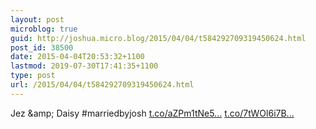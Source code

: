 ```yaml
---
layout: post
microblog: true
guid: http://joshua.micro.blog/2015/04/04/t584292709319450624.html
post_id: 38500
date: 2015-04-04T20:53:32+1100
lastmod: 2019-07-30T17:41:35+1100
type: post
url: /2015/04/04/t584292709319450624.html
---
```

Jez &amp;amp; Daisy #marriedbyjosh [t.co/aZPm1tNe5...](http://t.co/aZPm1tNe5A) [t.co/7tWOl6i7B...](http://t.co/7tWOl6i7Bj)
